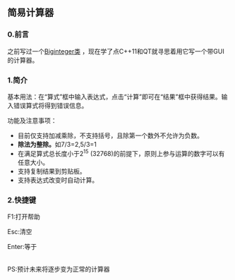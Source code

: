 ## 简易计算器
### 0.前言
之前写过一个[Biginteger类](https://github.com/Remaker01/Biginteger)
，现在学了点C++11和QT就寻思着用它写一个带GUI的计算器。

### 1.简介
<p>基本用法：在“算式”框中输入表达式，点击“计算”即可在“结果”框中获得结果。输入错误算式将得到错误信息。</p>
<p>功能及注意事项：</p>
<ul>
<li>目前仅支持加减乘除，不支持括号，且除第一个数外不允许为负数。</li>
<li><strong>除法为整除。</strong>如7/3=2,5/3=1</li>
<li>在满足算式总长度小于2<sup>15</sup> (32768)的前提下，原则上参与运算的数字可以有任意大小。</li>
<li>支持复制结果到剪贴板。</li>
<li>支持表达式改变时自动计算。</li>
</ul>

### 2.快捷键
<p>F1:打开帮助</p>
<p>Esc:清空</p>
<p>Enter:等于</p><br>
PS:预计未来将逐步变为正常的计算器

